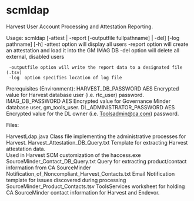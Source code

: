 # scmldap
Harvest User Account Processing and Attestation Reporting.

Usage: scmldap [-attest | -report  [-outputfile fullpathname] | -del] [-log pathname] [-h]
	 -attest option will display all users
     -report option will create an attestation and load it into the GM IMAG DB
     -del  option will delete all external, disabled users
	 
     -outputfile option will write the report data to a designated file (.tsv)
     -log  option specifies location of log file

Prerequisites (Environment):
	HARVEST_DB_PASSWORD			AES Encrypted value for Harvest database user (i.e. rtc_user) password.
	IMAG_DB_PASSWORD			AES Encrypted value for Governance Minder database user, gm_tools_user.
	DL_ADMINISTRATOR_PASSWORD	AES Encrypted value for the DL owner (i.e. Toolsadmin@ca.com) password.
	
Files:

HarvestLdap.java									Class file implementing the administrative processes for Harvest.
Harvest_Attestation_DB_Query.txt					Template for extracting Harvest attestation data.  
                                                    Used in Harvest SCM customization of the haccess.exe
SourceMinder_Contact_DB_Query.txt					Query for extracting product/contact information from CA SourceMinder
Notification_of_Noncompliant_Harvest_Contacts.txt	Email Notification template for issues discovered during processing
SourceMinder_Product_Contacts.tsv					ToolsServices worksheet for holding CA SourceMinder contact information for
                                                    Harvest and Endevor.
